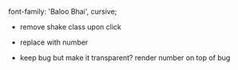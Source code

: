font-family: 'Baloo Bhai', cursive;

* remove shake class upon click
* replace with number

* keep bug but make it transparent? render number on top of bug